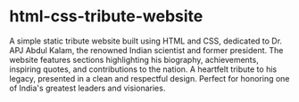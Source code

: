 # html-css-tribute-website

A simple static tribute website built using HTML and CSS, dedicated to Dr. APJ Abdul Kalam, the renowned Indian scientist and former president. The website features sections highlighting his biography, achievements, inspiring quotes, and contributions to the nation. A heartfelt tribute to his legacy, presented in a clean and respectful design. Perfect for honoring one of India's greatest leaders and visionaries.

